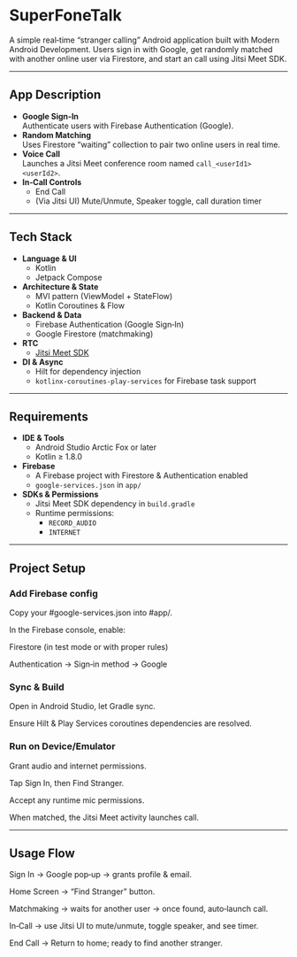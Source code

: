 # SuperFoneTalk

A simple real‑time “stranger calling” Android application built with Modern Android Development. Users sign in with Google, get randomly matched with another online user via Firestore, and start an call using Jitsi Meet SDK.

---

## App Description

- **Google Sign‑In**  
  Authenticate users with Firebase Authentication (Google).
- **Random Matching**  
  Uses Firestore “waiting” collection to pair two online users in real time.
- **Voice Call**  
  Launches a Jitsi Meet conference room named `call_<userId1><userId2>`.
- **In‑Call Controls**  
  - End Call  
  - (Via Jitsi UI) Mute/Unmute, Speaker toggle, call duration timer  

---

## Tech Stack

- **Language & UI**  
  - Kotlin  
  - Jetpack Compose  
- **Architecture & State**  
  - MVI pattern (ViewModel + StateFlow)  
  - Kotlin Coroutines & Flow  
- **Backend & Data**  
  - Firebase Authentication (Google Sign‑In)  
  - Google Firestore (matchmaking)  
- **RTC**  
  - [Jitsi Meet SDK](https://github.com/jitsi/jitsi-meet-sdk-android)
- **DI & Async**  
  - Hilt for dependency injection  
  - `kotlinx-coroutines-play-services` for Firebase task support  

---

## Requirements

- **IDE & Tools**  
  - Android Studio Arctic Fox or later  
  - Kotlin ≥ 1.8.0  
- **Firebase**  
  - A Firebase project with Firestore & Authentication enabled  
  - `google‑services.json` in `app/`  
- **SDKs & Permissions**  
  - Jitsi Meet SDK dependency in `build.gradle`  
  - Runtime permissions:
    - `RECORD_AUDIO`  
    - `INTERNET`  

---

## Project Setup

### Add Firebase config

Copy your #google-services.json into #app/.

In the Firebase console, enable:

Firestore (in test mode or with proper rules)

Authentication → Sign‑in method → Google

### Sync & Build

Open in Android Studio, let Gradle sync.

Ensure Hilt & Play Services coroutines dependencies are resolved.

### Run on Device/Emulator

Grant audio and internet permissions.

Tap Sign In, then Find Stranger.

Accept any runtime mic permissions.

When matched, the Jitsi Meet activity launches call.

---

## Usage Flow
Sign In → Google pop‑up → grants profile & email.

Home Screen → “Find Stranger” button.

Matchmaking → waits for another user → once found, auto‑launch call.

In‑Call → use Jitsi UI to mute/unmute, toggle speaker, and see timer.

End Call → Return to home; ready to find another stranger.
